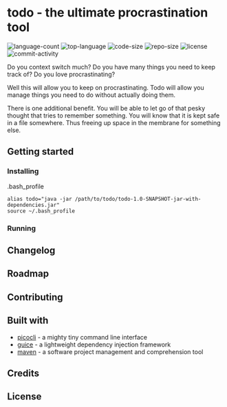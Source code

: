 # todo - the ultimate procrastination tool
![language-count](https://img.shields.io/github/languages/count/avanderw/todo)
![top-language](https://img.shields.io/github/languages/top/avanderw/todo)
![code-size](https://img.shields.io/github/languages/code-size/avanderw/todo)
![repo-size](https://img.shields.io/github/repo-size/avanderw/todo)
![license](https://img.shields.io/github/license/avanderw/todo)
![commit-activity](https://img.shields.io/github/commit-activity/y/avanderw/todo)

Do you context switch much?
Do you have many things you need to keep track of?
Do you love procrastinating?

Well this will allow you to keep on procrastinating.
Todo will allow you manage things you need to do without actually doing them.

There is one additional benefit.
You will be able to let go of that pesky thought that tries to remember something.
You will know that it is kept safe in a file somewhere.
Thus freeing up space in the membrane for something else.

## Getting started
### Installing
.bash_profile

```
alias todo="java -jar /path/to/todo/todo-1.0-SNAPSHOT-jar-with-dependencies.jar"
source ~/.bash_profile
```

### Running

## Changelog

## Roadmap

## Contributing

## Built with
- [picocli](https://github.com/remkop/picocli) - a mighty tiny command line interface
- [guice](https://github.com/google/guice) - a lightweight dependency injection framework
- [maven](https://maven.apache.org/) - a software project management and comprehension tool

## Credits

## License